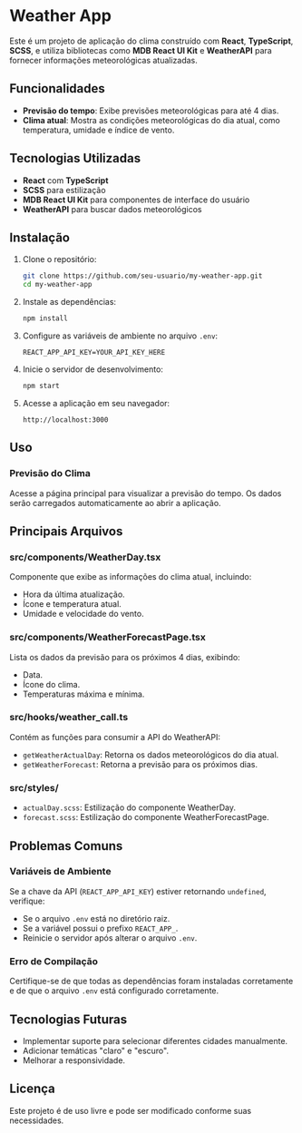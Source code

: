 # Weather App

Este é um projeto de aplicação do clima construído com **React**, **TypeScript**, **SCSS**, e utiliza bibliotecas como **MDB React UI Kit** e **WeatherAPI** para fornecer informações meteorológicas atualizadas.

## Funcionalidades

- **Previsão do tempo**: Exibe previsões meteorológicas para até 4 dias.
- **Clima atual**: Mostra as condições meteorológicas do dia atual, como temperatura, umidade e índice de vento.

## Tecnologias Utilizadas

- **React** com **TypeScript**
- **SCSS** para estilização
- **MDB React UI Kit** para componentes de interface do usuário
- **WeatherAPI** para buscar dados meteorológicos

## Instalação

1. Clone o repositório:
   ```bash
   git clone https://github.com/seu-usuario/my-weather-app.git
   cd my-weather-app
   ```

2. Instale as dependências:
   ```bash
   npm install
   ```

3. Configure as variáveis de ambiente no arquivo `.env`:
   ```plaintext
   REACT_APP_API_KEY=YOUR_API_KEY_HERE
   ```

4. Inicie o servidor de desenvolvimento:
   ```bash
   npm start
   ```

5. Acesse a aplicação em seu navegador:
   ```plaintext
   http://localhost:3000
   ```

## Uso

### **Previsão do Clima**

Acesse a página principal para visualizar a previsão do tempo. Os dados serão carregados automaticamente ao abrir a aplicação.

## Principais Arquivos

### **src/components/WeatherDay.tsx**
Componente que exibe as informações do clima atual, incluindo:
- Hora da última atualização.
- Ícone e temperatura atual.
- Umidade e velocidade do vento.

### **src/components/WeatherForecastPage.tsx**
Lista os dados da previsão para os próximos 4 dias, exibindo:
- Data.
- Ícone do clima.
- Temperaturas máxima e mínima.

### **src/hooks/weather_call.ts**
Contém as funções para consumir a API do WeatherAPI:
- `getWeatherActualDay`: Retorna os dados meteorológicos do dia atual.
- `getWeatherForecast`: Retorna a previsão para os próximos dias.

### **src/styles/**
- `actualDay.scss`: Estilização do componente WeatherDay.
- `forecast.scss`: Estilização do componente WeatherForecastPage.

## Problemas Comuns

### Variáveis de Ambiente
Se a chave da API (`REACT_APP_API_KEY`) estiver retornando `undefined`, verifique:
- Se o arquivo `.env` está no diretório raiz.
- Se a variável possui o prefixo `REACT_APP_`.
- Reinicie o servidor após alterar o arquivo `.env`.

### Erro de Compilação
Certifique-se de que todas as dependências foram instaladas corretamente e de que o arquivo `.env` está configurado corretamente.

## Tecnologias Futuras
- Implementar suporte para selecionar diferentes cidades manualmente.
- Adicionar temáticas "claro" e "escuro".
- Melhorar a responsividade.

## Licença
Este projeto é de uso livre e pode ser modificado conforme suas necessidades.

